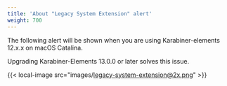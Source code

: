 ```yaml
---
title: 'About "Legacy System Extension" alert'
weight: 700
---
```


The following alert will be shown when you are using Karabiner-elements 12.x.x on macOS Catalina.

Upgrading Karabiner-Elements 13.0.0 or later solves this issue.

{{< local-image src="images/legacy-system-extension@2x.png" >}}

